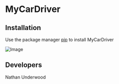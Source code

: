 # MyCarDriver

## Installation

Use the package manager [pip](https://pypi.org/project/pip/) to install MyCarDriver

![Image](https://pypi.org/static/images/logo-small.95de8436.svg)

## Developers

Nathan Underwood
